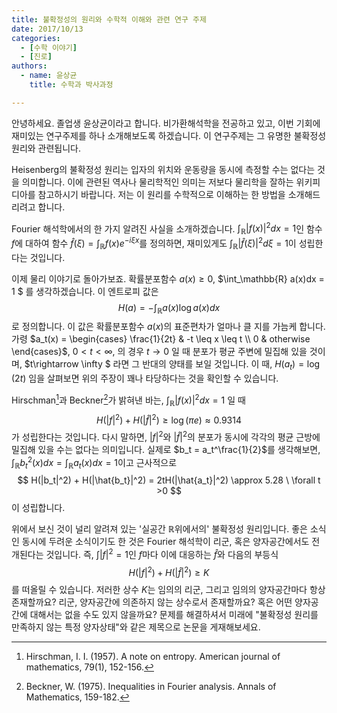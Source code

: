 ```yaml
---
title: 불확정성의 원리와 수학적 이해와 관련 연구 주제
date: 2017/10/13
categories:
  - [수학 이야기]
  - [진로]
authors:
  - name: 윤상균
    title: 수학과 박사과정

---
```

안녕하세요. 졸업생 윤상균이라고 합니다. 비가환해석학을 전공하고 있고, 이번 기회에 재미있는 연구주제를 하나 소개해보도록 하겠습니다. 이 연구주제는 그 유명한 불확정성 원리와 관련됩니다.

Heisenberg의 불확정성 원리는 입자의 위치와 운동량을 동시에 측정할 수는 없다는 것을 의미합니다. 이에 관련된 역사나 물리학적인 의미는 저보다 물리학을 잘하는 위키피디아를 참고하시기 바랍니다. 저는 이 원리를 수학적으로 이해하는 한 방법을 소개해드리려고 합니다.

Fourier 해석학에서의 한 가지 알려진 사실을 소개하겠습니다. $\int_\mathbb{R} |f(x)|^{2}dx=1$인 함수 $f$에 대하여 함수 $\hat{f}(\xi)=\int_{\mathbb{R}}f(x)e^{-i\xi x}$를 정의하면, 재미있게도 $\int_\mathbb{R} |\hat{f}(\xi)|^{2}d\xi = 1$이 성립한다는 것입니다.

이제 물리 이야기로 돌아가보죠. 확률분포함수 $a(x)\geq 0$, $\int_\mathbb{R} a(x)dx = 1 $ 를 생각하겠습니다. 이 엔트로피 값은
$$H(a)=-\int_\mathbb{R} a(x)\log a(x)dx$$
로 정의합니다. 이 값은 확률분포함수 $a(x)$의 표준편차가 얼마나 클 지를 가늠케 합니다. 가령 $a_t(x) = \begin{cases} \frac{1}{2t} & -t \leq x \leq t \\ 0 & otherwise \end{cases}$, $0<t<\infty$, 의 경우 $t\rightarrow 0$ 일 때 분포가 평균 주변에 밀집해 있을 것이며, $t\rightarrow \infty $ 라면 그 반대의 양태를 보일 것입니다. 이 때, $H(a_t)=\log (2t)$ 임을 살펴보면 위의 주장이 꽤나 타당하다는 것을 확인할 수 있습니다.

Hirschman[^4]과 Beckner[^2]가 밝혀낸 바는, $\int_\mathbb{R}|f(x)|^2 dx = 1$ 일 때
$$ H(|f|^2) + H(|\hat{f}|^2) \geq \log (\pi e) \approx 0.9314$$
가 성립한다는 것입니다. 다시 말하면, $|f|^2$와 $|\hat{f}|^2$의 분포가 동시에 각각의 평균 근방에 밀집해 있을 수는 없다는 의미입니다. 실제로 $b_t = a_t^\frac{1}{2}$를 생각해보면, $\int_\mathbb{R}b_t^2(x)dx = \int_\mathbb{R}a_t(x)dx=1$이고 근사적으로
$$ H(|b_t|^2) + H(|\hat{b_t}|^2) = 2tH(|\hat{a_t}|^2)  \approx 5.28 \ \forall t >0 $$
이 성립합니다.

위에서 보신 것이 널리 알려져 있는 '실공간 $\mathbb{R}$위에서의' 불확정성 원리입니다. 좋은 소식인 동시에 두려운 소식이기도 한 것은 Fourier 해석학이 리군, 혹은 양자공간에서도 전개된다는 것입니다. 즉, $\int |f|^2 =1$인 $f$마다 이에 대응하는 $\hat{f}$와 다음의 부등식
$$H(|f|^2) + H(|\hat{f}|^2) \geq K $$
를 떠올릴 수 있습니다. 저러한 상수 $K$는 임의의 리군, 그리고 임의의 양자공간마다 항상 존재할까요? 리군, 양자공간에 의존하지 않는 상수로서 존재할까요? 혹은 어떤 양자공간에 대해서는 없을 수도 있지 않을까요? 문제를 해결하셔서 미래에 "불확정성 원리를 만족하지 않는 특정 양자상태"와 같은 제목으로 논문을 게재해보세요.

[^2]: Beckner, W. (1975). Inequalities in Fourier analysis. Annals of Mathematics, 159-182.
[^4]: Hirschman, I. I. (1957). A note on entropy. American journal of mathematics, 79(1), 152-156.
